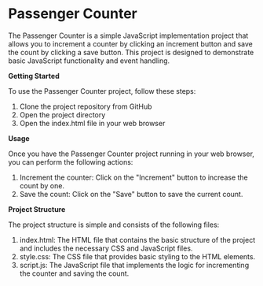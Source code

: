 # Passenger Counter

The Passenger Counter is a simple JavaScript implementation project that allows you to increment a counter by clicking an increment button and save the count by clicking a save button. This project is designed to demonstrate basic JavaScript functionality and event handling.

**Getting Started**

To use the Passenger Counter project, follow these steps:
1. Clone the project repository from GitHub
2. Open the project directory
3. Open the index.html file in your web browser

**Usage**

Once you have the Passenger Counter project running in your web browser, you can perform the following actions:
1. Increment the counter: Click on the "Increment" button to increase the count by one.
2. Save the count: Click on the "Save" button to save the current count.
   
**Project Structure**

The project structure is simple and consists of the following files:
1. index.html: The HTML file that contains the basic structure of the project and includes the necessary CSS and JavaScript files.
2. style.css: The CSS file that provides basic styling to the HTML elements.
3. script.js: The JavaScript file that implements the logic for incrementing the counter and saving the count.
